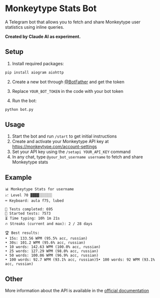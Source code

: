 # Monkeytype Stats Bot

A Telegram bot that allows you to fetch and share Monkeytype user statistics using inline queries.

**Created by Claude AI as experiment.**

## Setup

1. Install required packages:
```bash
pip install aiogram aiohttp
```

2. Create a new bot through [@BotFather](https://t.me/BotFather) and get the token

3. Replace `YOUR_BOT_TOKEN` in the code with your bot token

4. Run the bot:
```bash
python bot.py
```

## Usage

1. Start the bot and run `/start` to get initial instructions
2. Create and activate your Monkeytype API key at https://monkeytype.com/account-settings
3. Set your API key using the `/setapi YOUR_API_KEY` command
4. In any chat, type `@your_bot_username username` to fetch and share Monkeytype stats


## Example

```
📊 Monkeytype Stats for username
📈 Level 70 ▓▓▓▓░░░░░░ 
⌨️ Keyboard: aula f75, lubed

🎯 Tests completed: 695
🚀 Started tests: 7573
⏳ Time typing: 10h 1m 21s
🔥 Streaks (current and max): 2 / 28 days

🏆 Best results:
• 15s: 133.56 WPM (95.5% acc, russian)
• 30s: 101.2 WPM (95.6% acc, russian)
• 10 words: 142.63 WPM (100.0% acc, russian)
• 25 words: 127.29 WPM (98.0% acc, russian)
• 50 words: 100.06 WPM (96.9% acc, russian)
• 100 words: 92.7 WPM (93.1% acc, russian)5• 100 words: 92 WPM (93.1% acc, russian)
```

## Other

More information about the API is available in the [official documentation](https://api.monkeytype.com/docs)

